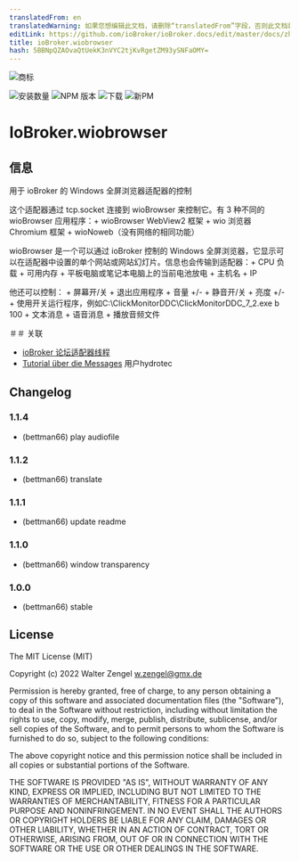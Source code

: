 ```yaml
---
translatedFrom: en
translatedWarning: 如果您想编辑此文档，请删除“translatedFrom”字段，否则此文档将再次自动翻译
editLink: https://github.com/ioBroker/ioBroker.docs/edit/master/docs/zh-cn/adapterref/iobroker.wiobrowser/README.md
title: ioBroker.wiobrowser
hash: 5BBNpQZAOvaQtUekK3nVYC2tjKvRgetZM93ySNFaOMY=
---
```

![商标](../../../en/adapterref/iobroker.wiobrowser/admin/wiobrowser.png)

![安装数量](http://iobroker.live/badges/wiobrowser-stable.svg)
![NPM 版本](http://img.shields.io/npm/v/iobroker.wiobrowser.svg)
![下载](https://img.shields.io/npm/dm/iobroker.wiobrowser.svg)
![新PM](https://nodei.co/npm/iobroker.wiobrowser.png?downloads=true)

# IoBroker.wiobrowser
## 信息
用于 ioBroker 的 Windows 全屏浏览器适配器的控制

这个适配器通过 tcp.socket 连接到 wioBrowser 来控制它。有 3 种不同的 wioBrowser 应用程序：+ wioBrowser WebView2 框架 + wio 浏览器 Chromium 框架 + wioNoweb（没有网络的相同功能）

wioBrowser 是一个可以通过 ioBroker 控制的 Windows 全屏浏览器，它显示可以在适配器中设置的单个网站或网站幻灯片。信息也会传输到适配器：+ CPU 负载 + 可用内存 + 平板电脑或笔记本电脑上的当前电池放电 + 主机名 + IP

他还可以控制： + 屏幕开/关 + 退出应用程序 + 音量 +/- + 静音开/关 + 亮度 +/- + 使用开关运行程序，例如C:\ClickMonitorDDC\ClickMonitorDDC_7_2.exe b 100 + 文本消息 + 语音消息 + 播放音频文件

＃＃ 关联
* [ioBroker 论坛适配器线程](https://forum.iobroker.net/topic/50982/neuer-adapter-wiobrowser-f%C3%BCr-windows)
* [Tutorial über die Messages](https://forum.iobroker.net/topic/51534/tutorial-wiobrowser-windows-desktop-popup-messages) 用户hydrotec

## Changelog
### 1.1.4
* (bettman66) play audiofile

### 1.1.2
* (bettman66) translate

### 1.1.1
* (bettman66) update readme

### 1.1.0
* (bettman66) window transparency

### 1.0.0
* (bettman66) stable

## License
The MIT License (MIT)

Copyright (c) 2022 Walter Zengel <w.zengel@gmx.de>

Permission is hereby granted, free of charge, to any person obtaining a copy
of this software and associated documentation files (the "Software"), to deal
in the Software without restriction, including without limitation the rights
to use, copy, modify, merge, publish, distribute, sublicense, and/or sell
copies of the Software, and to permit persons to whom the Software is
furnished to do so, subject to the following conditions:

The above copyright notice and this permission notice shall be included in
all copies or substantial portions of the Software.

THE SOFTWARE IS PROVIDED "AS IS", WITHOUT WARRANTY OF ANY KIND, EXPRESS OR
IMPLIED, INCLUDING BUT NOT LIMITED TO THE WARRANTIES OF MERCHANTABILITY,
FITNESS FOR A PARTICULAR PURPOSE AND NONINFRINGEMENT. IN NO EVENT SHALL THE
AUTHORS OR COPYRIGHT HOLDERS BE LIABLE FOR ANY CLAIM, DAMAGES OR OTHER
LIABILITY, WHETHER IN AN ACTION OF CONTRACT, TORT OR OTHERWISE, ARISING FROM,
OUT OF OR IN CONNECTION WITH THE SOFTWARE OR THE USE OR OTHER DEALINGS IN
THE SOFTWARE.